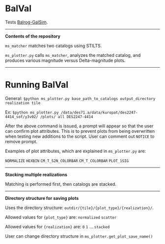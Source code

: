 # BalVal

Tests [Balrog-GalSim](https://github.com/sweverett/Balrog-GalSim).

___
**Contents of the repository**

`ms_matcher` matches two catalogs using STILTS.

`ms_plotter.py` calls `ms_matcher`, analyzes the matched catalog, and produces various magnitude versus Delta-magnitude plots.

___

# Running BalVal

General: `$python ms_plotter.py base_path_to_catalogs output_directory realization tile`

Ex: `$python ms_plotter.py /data/des71.a/data/kuropat/des2247-4414_sof/y3v02/ /plots/ all DES2247-4414`

After the above command is issued, a prompt will appear so that the user can confirm plot attributes. This is to prevent plots from being overwritten when testing new additions to the script. User can comment out `NOTICE` to remove prompt.

Examples of plot attributes, which are explained in `ms_plotter.py` are:

`NORMALIZE` `HEXBIN` `CM_T_S2N_COLORBAR` `CM_T_COLORBAR`  `PLOT_1SIG`

___

**Stacking multiple realizations**

Matching is performed first, then catalogs are stacked.

___

**Directory structure for saving plots**

Uses the directory structure: `outdir/{tile}/{plot_type}/{realization}/`.

Allowed values for `{plot_type}` are: `normalized` `scatter`

Allowed values for `{realization}` are: `0` `1` ... `stacked`

User can change directory structure in `ms_plotter.get_plot_save_name()`
